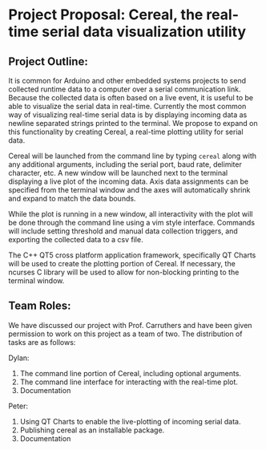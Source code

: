 # Project Proposal: Cereal, the real-time serial data visualization utility

## Project Outline:
It is common for Arduino and other embedded systems projects to send collected runtime data to a computer over a serial communication link. Because the collected data is often based on a live event, it is useful to be able to visualize the serial data in real-time. Currently the most common way of visualizing real-time serial data is by displaying incoming data as newline separated strings printed to the terminal. We propose to expand on this functionality by creating Cereal, a real-time plotting utility for serial data.

Cereal will be launched from the command line by typing `cereal` along with any additional arguments, including the serial port, baud rate, delimiter character, etc. A new window will be launched next to the terminal displaying a live plot of the incoming data. Axis data assignments can be specified from the terminal window and the axes will automatically shrink and expand to match the data bounds.

While the plot is running in a new window, all interactivity with the plot will be done through the command line using a vim style interface. Commands will include setting threshold and manual data collection triggers, and exporting the collected data to a csv file.

The C++ QT5 cross platform application framework, specifically QT Charts will be used to create the plotting portion of Cereal. If necessary, the ncurses C library will be used to allow for non-blocking printing to the terminal window. 

## Team Roles:
We have discussed our project with Prof. Carruthers and have been given permission to work on this project as a team of two. The distribution of tasks are as follows:

Dylan:
1. The command line portion of Cereal, including optional arguments.
2. The command line interface for interacting with the real-time plot.
3. Documentation

Peter:
1. Using QT Charts to enable the live-plotting of incoming serial data.
2. Publishing cereal as an installable package.
3. Documentation
